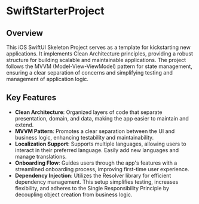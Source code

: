 # SwiftStarterProject

## Overview
This iOS SwiftUI Skeleton Project serves as a template for kickstarting new applications. It implements Clean Architecture principles, providing a robust structure for building scalable and maintainable applications. The project follows the MVVM (Model-View-ViewModel) pattern for state management, ensuring a clear separation of concerns and simplifying testing and management of application logic.

## Key Features
- **Clean Architecture**: Organized layers of code that separate presentation, domain, and data, making the app easier to maintain and extend.
- **MVVM Pattern**: Promotes a clear separation between the UI and business logic, enhancing testability and maintainability.
- **Localization Support**: Supports multiple languages, allowing users to interact in their preferred language. Easily add new languages and manage translations.
- **Onboarding Flow**: Guides users through the app's features with a streamlined onboarding process, improving first-time user experience.
- **Dependency Injection**: Utilizes the Resolver library for efficient dependency management. This setup simplifies testing, increases flexibility, and adheres to the Single Responsibility Principle by decoupling object creation from business logic.
